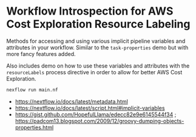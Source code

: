 # Workflow Introspection for AWS Cost Exploration Resource Labeling

Methods for accessing and using various implicit pipeline variables and attributes in your workflow. Similar to the `task-properties` demo but with more fancy features added.

Also includes demo on how to use these variables and attributes with the `resourceLabels` process directive in order to allow for better AWS Cost Exploration.

```bash
nexflow run main.nf
```

- https://nextflow.io/docs/latest/metadata.html
- https://nextflow.io/docs/latest/script.html#implicit-variables
- https://gist.github.com/HopefulLlama/edecc82e9e6145544f34 ; https://padcom13.blogspot.com/2009/12/groovy-dumping-objects-properties.html